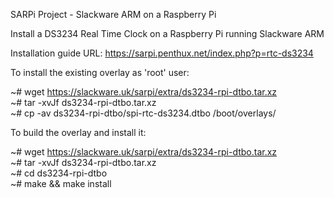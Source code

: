 SARPi Project - Slackware ARM on a Raspberry Pi

Install a DS3234 Real Time Clock on a Raspberry Pi running Slackware ARM

Installation guide URL: https://sarpi.penthux.net/index.php?p=rtc-ds3234

To install the existing overlay as 'root' user:

~# wget https://slackware.uk/sarpi/extra/ds3234-rpi-dtbo.tar.xz  
~# tar -xvJf ds3234-rpi-dtbo.tar.xz  
~# cp -av ds3234-rpi-dtbo/spi-rtc-ds3234.dtbo /boot/overlays/  

To build the overlay and install it:

~# wget https://slackware.uk/sarpi/extra/ds3234-rpi-dtbo.tar.xz  
~# tar -xvJf ds3234-rpi-dtbo.tar.xz  
~# cd ds3234-rpi-dtbo  
~# make && make install 

